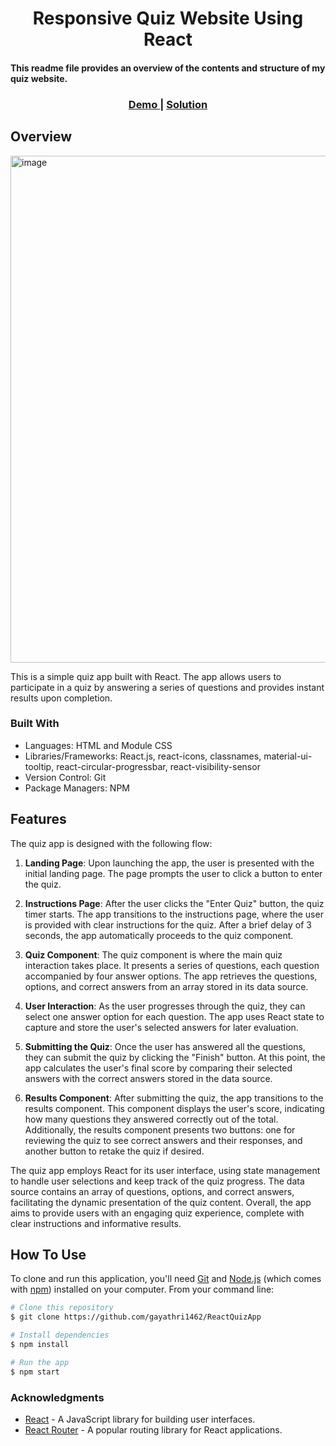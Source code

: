 

<h1 align="center">Responsive Quiz Website Using React</h1>
<h4>This readme file provides an overview of the contents and structure of my quiz website.</h4>
<div align="center">
  <h3>
    <a href="https://jp3jmn.csb.app/" target="_blank" rel=“noreferrer”>
      Demo
    </a>
    <span> | </span>
    <a href="https://codesandbox.io/s/quizapp-jp3jmn" target="_blank" rel=“noreferrer”>
      Solution
    </a>
  </h3>
</div>

<!-- OVERVIEW -->

## Overview
<img width="811" alt="image" src="https://github.com/gayathri1462/ReactQuizApp/assets/42805318/dd51020f-58ca-48e8-9c0b-b93a83043cc8">
<p>This is a simple quiz app built with React. The app allows users to participate in a quiz by answering a series of questions and provides instant results upon completion.</p>

### Built With
- Languages: HTML and Module CSS
- Libraries/Frameworks: React.js, react-icons, classnames, material-ui-tooltip, react-circular-progressbar, react-visibility-sensor
- Version Control: Git 
- Package Managers: NPM

## Features

The quiz app is designed with the following flow:

1. **Landing Page**: Upon launching the app, the user is presented with the initial landing page. The page prompts the user to click a button to enter the quiz.

2. **Instructions Page**: After the user clicks the "Enter Quiz" button, the quiz timer starts. The app transitions to the instructions page, where the user is provided with clear instructions for the quiz. After a brief delay of 3 seconds, the app automatically proceeds to the quiz component.

3. **Quiz Component**: The quiz component is where the main quiz interaction takes place. It presents a series of questions, each question accompanied by four answer options. The app retrieves the questions, options, and correct answers from an array stored in its data source.

4. **User Interaction**: As the user progresses through the quiz, they can select one answer option for each question. The app uses React state to capture and store the user's selected answers for later evaluation.

5. **Submitting the Quiz**: Once the user has answered all the questions, they can submit the quiz by clicking the "Finish" button. At this point, the app calculates the user's final score by comparing their selected answers with the correct answers stored in the data source.

6. **Results Component**: After submitting the quiz, the app transitions to the results component. This component displays the user's score, indicating how many questions they answered correctly out of the total. Additionally, the results component presents two buttons: one for reviewing the quiz to see correct answers and their responses, and another button to retake the quiz if desired.

The quiz app employs React for its user interface, using state management to handle user selections and keep track of the quiz progress. The data source contains an array of questions, options, and correct answers, facilitating the dynamic presentation of the quiz content. Overall, the app aims to provide users with an engaging quiz experience, complete with clear instructions and informative results.

## How To Use
To clone and run this application, you'll need [Git](https://git-scm.com) and [Node.js](https://nodejs.org/en/download/) (which comes with [npm](http://npmjs.com)) installed on your computer. From your command line:

```bash
# Clone this repository
$ git clone https://github.com/gayathri1462/ReactQuizApp

# Install dependencies
$ npm install

# Run the app
$ npm start
```

### Acknowledgments

- [React](https://reactjs.org/) - A JavaScript library for building user interfaces.
- [React Router](https://reactrouter.com/) - A popular routing library for React applications.

